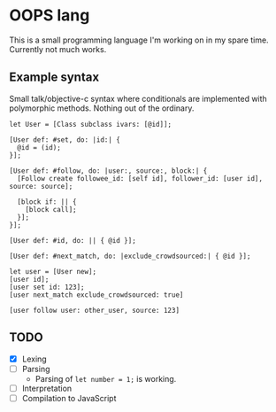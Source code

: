 # OOPS lang

This is a small programming language I'm working on in my spare time. Currently not much works.

## Example syntax

Small talk/objective-c syntax where conditionals are implemented with polymorphic methods. Nothing out of the ordinary.

```
let User = [Class subclass ivars: [@id]];

[User def: #set, do: |id:| {
  @id = (id);
}];

[User def: #follow, do: |user:, source:, block:| {
  [Follow create followee_id: [self id], follower_id: [user id], source: source];

  [block if: || {
    [block call];
  }];
}];

[User def: #id, do: || { @id }];

[User def: #next_match, do: |exclude_crowdsourced:| { @id }];

let user = [User new];
[user id];
[user set id: 123];
[user next_match exclude_crowdsourced: true]

[user follow user: other_user, source: 123]
```

## TODO

- [x] Lexing
- [ ] Parsing
    - Parsing of `let number = 1;` is working.
- [ ] Interpretation
- [ ] Compilation to JavaScript
